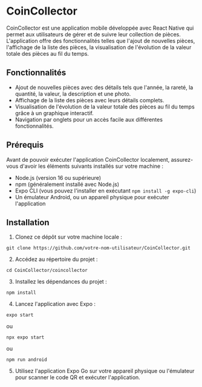# CoinCollector

CoinCollector est une application mobile développée avec React Native qui permet aux utilisateurs de gérer et de suivre leur collection de pièces. L'application offre des fonctionnalités telles que l'ajout de nouvelles pièces, l'affichage de la liste des pièces, la visualisation de l'évolution de la valeur totale des pièces au fil du temps.

## Fonctionnalités

- Ajout de nouvelles pièces avec des détails tels que l'année, la rareté, la quantité, la valeur, la description et une photo.
- Affichage de la liste des pièces avec leurs détails complets.
- Visualisation de l'évolution de la valeur totale des pièces au fil du temps grâce à un graphique interactif.
- Navigation par onglets pour un accès facile aux différentes fonctionnalités.

## Prérequis

Avant de pouvoir exécuter l'application CoinCollector localement, assurez-vous d'avoir les éléments suivants installés sur votre machine :

- Node.js (version 16 ou supérieure)
- npm (généralement installé avec Node.js)
- Expo CLI (vous pouvez l'installer en exécutant `npm install -g expo-cli`)
- Un émulateur Android, ou un appareil physique pour exécuter l'application

## Installation

1. Clonez ce dépôt sur votre machine locale :

```
git clone https://github.com/votre-nom-utilisateur/CoinCollector.git
```

2. Accédez au répertoire du projet :

```
cd CoinCollector/coincollector
```

3. Installez les dépendances du projet :

```
npm install
```

4. Lancez l'application avec Expo :

```
expo start
```
ou

```
npx expo start
```

ou

```
npm run android
```

5. Utilisez l'application Expo Go sur votre appareil physique ou l'émulateur pour scanner le code QR et exécuter l'application.